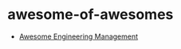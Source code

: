 # awesome-of-awesomes

- [Awesome Engineering Management](https://github.com/ixaxaar/awesome-engineering-management)

